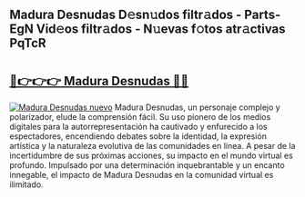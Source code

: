 ## Madura Desnudas D𝚎sn𝚞dos filtr𝚊dos - Parts-EgN Vid𝚎os filtr𝚊dos - N𝚞evas f𝚘tos atr𝚊ctivas PqTcR

# <h2><a href="http://mbag5g.tromn.icu/?c=Madura+Desnudas">🔗👉👉👉 Madura Desnudas 🔗🔗</a></h2>

[![Madura Desnudas nuevo](https://i.imgur.com/pEAQMta.gif)](http://mbag5g.tromn.icu/?c=Madura+Desnudas)
Madura Desnudas, un personaje complejo y polarizador, elude la comprensión fácil. Su uso pionero de los medios digitales para la autorrepresentación ha cautivado y enfurecido a los espectadores, encendiendo debates sobre la identidad, la expresión artística y la naturaleza evolutiva de las comunidades en línea. A pesar de la incertidumbre de sus próximas acciones, su impacto en el mundo virtual es profundo. Impulsado por una determinación inquebrantable y un encanto innegable, el impacto de Madura Desnudas en la comunidad virtual es ilimitado.
